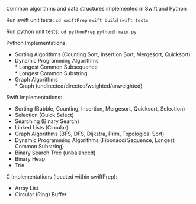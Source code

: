 Common algorithms and data structures implemented in Swift and Python

Run swift unit tests:
`cd swiftPrep`
`swift build`
`swift tests`

Run python unit tests:
`cd pythonPrep`
`python3 main.py`

Python Implementations:
  *  Sorting Algorithms (Counting Sort, Insertion Sort, Mergesort, Quicksort)
  *  Dynamic Programming Algorithms  
    *  Longest Common Subsequence  
    *  Longest Common Substring  
  *  Graph Algorithms  
    *  Graph (undirected/directed/weighted/unweighted)  

Swift Implementations:  
  *  Sorting (Bubble, Counting, Insertion, Mergesort, Quicksort, Selection)  
  *  Selection (Quick Select)  
  *  Searching (Binary Search)  
  *  Linked Lists (Circular)  
  *  Graph Algorithms  (BFS, DFS, Dijkstra, Prim, Topological Sort)  
  *  Dynamic Programming Algorithms  (Fibonacci Sequence, Longest Common Substring)  
  *  Binary Search Tree (unbalanced)  
  *  Binary Heap  
  *  Trie  

C Implementations (located within swiftPrep):  
  *  Array List  
  *  Circular (Ring) Buffer  